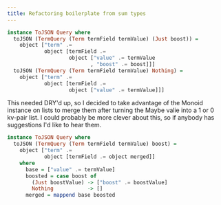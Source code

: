 ```yaml
---
title: Refactoring boilerplate from sum types
---
```


``` haskell
instance ToJSON Query where    
  toJSON (TermQuery (Term termField termValue) (Just boost)) =
    object ["term" .=
            object [termField .=
                    object ["value" .= termValue
                           , "boost" .= boost]]]
  toJSON (TermQuery (Term termField termValue) Nothing) =
    object ["term" .=
            object [termField .=
                    object ["value" .= termValue]]]
```

This needed DRY'd up, so I decided to take advantage of the Monoid instance on lists to merge them after turning the Maybe valie into a 1 or 0 kv-pair list. I could probably be more clever about this, so if anybody has suggestions I'd like to hear them.

``` haskell
instance ToJSON Query where    
  toJSON (TermQuery (Term termField termValue) boost) =
    object ["term" .=
            object [termField .= object merged]]
    where
      base = ["value" .= termValue]
      boosted = case boost of
        (Just boostValue) -> ["boost" .= boostValue]
        Nothing           -> []
      merged = mappend base boosted
```

